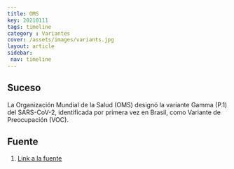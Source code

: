 ```yaml
---
title: OMS
key: 20210111
tags: timeline
category : Variantes
cover: /assets/images/variants.jpg
layout: article
sidebar:
 nav: timeline
---
```


## Suceso
La Organización Mundial de la Salud (OMS) designó la variante Gamma (P.1) del SARS-CoV-2, identificada por primera vez en Brasil, como Variante de Preocupación (VOC).
## Fuente
1. [Link a la fuente](https://www.who.int/es/activities/tracking-SARS-CoV-2-variants)
